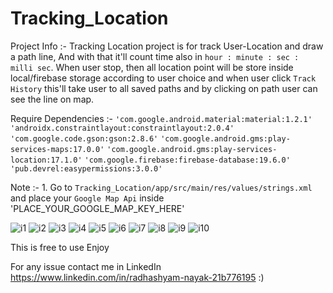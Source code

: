 # Tracking_Location

Project Info :- 
          Tracking Location project is for track User-Location and draw a path line, And with that it'll 
        count time also in `hour : minute : sec : milli sec`. When user stop, then all location point will 
        be store inside local/firebase storage according to user choice and when user click `Track History`
        this'll take user to all saved paths and by clicking on path user can see the line on map.
        

Require Dependencies :-
            `'com.google.android.material:material:1.2.1'`
            `'androidx.constraintlayout:constraintlayout:2.0.4'`
            `'com.google.code.gson:gson:2.8.6'`
            `'com.google.android.gms:play-services-maps:17.0.0'`
            `'com.google.android.gms:play-services-location:17.1.0'`
            `'com.google.firebase:firebase-database:19.6.0'`
            `'pub.devrel:easypermissions:3.0.0'`
           
           
Note :-
        1. Go to `Tracking_Location/app/src/main/res/values/strings.xml` and place your `Google Map Api` inside 
           '<string name="google_maps_key" templateMergeStrategy="preserve" translatable="false">PLACE_YOUR_GOOGLE_MAP_KEY_HERE</string>'
           
      
![i1](image/Screenshot_1611134212.png?raw=true "Tracking Location img1")
![i2](image/Screenshot_1611134167.png?raw=true "Tracking Location img2")
![i3](image/Screenshot_1611045345.png?raw=true "Tracking Location img3")
![i4](image/Screenshot_1611045359.png?raw=true "Tracking Location img4")
![i5](image/Screenshot_1611045390.png?raw=true "Tracking Location img5")
![i6](image/Screenshot_1611045390.png?raw=true "Tracking Location img6")
![i7](image/Screenshot_1611133666.png?raw=true "Tracking Location img7")
![i8](image/Screenshot_1611133989.png?raw=true "Tracking Location img8")
![i9](image/Screenshot_1611134050.png?raw=true "Tracking Location img9")
![i10](image/Screenshot_1611133996.png?raw=true "Tracking Location img10")
      
      
This is free to use 
Enjoy

For any issue contact me in LinkedIn https://www.linkedin.com/in/radhashyam-nayak-21b776195 :)
